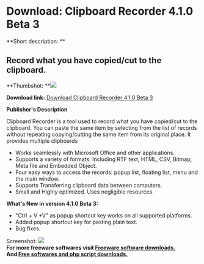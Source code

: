 # Download: Clipboard Recorder 4.1.0 Beta 3

**Short description: **

## Record what you have copied/cut to the clipboard.

  
**Thumbshot: **![](http://www.freewarefiles.com/screenshot/cb_recorder_md.gif)   
  
**Download link:** [Download Clipboard Recorder 4.1.0 Beta 3](http://freesoftwares.boysofts.com/Clipboard-Recorder-Beta_program_13252.html)  
  

**Publisher's Description**  
  

Clipboard Recorder is a tool used to record what you have copied/cut to the
clipboard. You can paste the same item by selecting from the list of records
without repeating copying/cutting the same item from its original place. It
provides multiple clipboards

  * Works seamlessly with Microsoft Office and other applications. 
  * Supports a variety of formats. Including RTF text, HTML, CSV, Bitmap, Meta file and Embedded Object. 
  * Four easy ways to access the records: popup list, floating list, menu and the main window. 
  * Supports Transferring clipboard data between computers. 
  * Small and Highly optimized. Uses negligible resources. 

**What's New in version 4.1.0 Beta 3:**

  * "Ctrl + V +V" as popup shortcut key works on all supported platforms. 
  * Added popup shortcut key for pasting plain text. 
  * Bug fixes. 

  
  
Screenshot: ![](http://www.freewarefiles.com/screenshot/cb_recorder.gif)  
**For more freeware softwares visit [Freeware software downloads.](http://freesoftwares.boysofts.com/)**   
**And [Free softwares and php script downloads.](http://www.boysofts.com/)**


